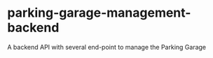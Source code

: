 # parking-garage-management-backend
A backend API with several end-point to manage the Parking Garage

